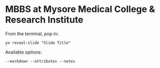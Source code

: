 
# MBBS at Mysore Medical College & Research Institute

From the terminal, pop in:

  ```yo reveal:slide "Slide Title"```

Available options:

 ```--markdown --attributes --notes```

